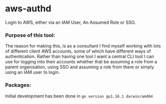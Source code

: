 # aws-authd
Login to AWS, either via an IAM User, An Assumed Role or SSO.


### Purpose of this tool:
The reason for making this, is as a consultant I find myself working with lots of different client AWS accounts, some of which have different ways of authentication. Rather than having one tool I want a central CLI tool I can use for logging into their accounts whether that be assuming a role from a parent organisation, using SSO and assuming a role from there or simply using an IAM user to login.

### Packages:
Initial development has been done in `go version go1.16.1 darwin/amd64`